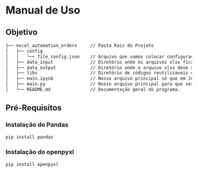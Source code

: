 # Manual de Uso 

## Objetivo

```sh
├── excel_automation_orders     // Pasta Raiz do Projeto
│   ├── config
│   │   └── file_config.json    // Arquivo que vamos colocar configurações gerais. 
│   ├── data_input              // Diretório onde os arquivos xlsx ficarão
│   ├── data_output             // Diretório onde o arquivo xlsx deve sair
│   ├── libs                    // Diretório de códigos reutilizaveis caso precisar 
│   ├── main.ipynb              // Nosso arquivo principal só que em Jupyter Notebook - Deixaremos para mais tarde. 
│   ├── main.py                 // Nosso arquivo principal para que será executado
│   └── README.md               // Documentação geral do programa. 
```
## Pré-Requisitos 

### Instalação do Pandas 

```sh 
pip install pandas 
```

### Instalação do openpyxl

```sh
pip install openpyxl
```
